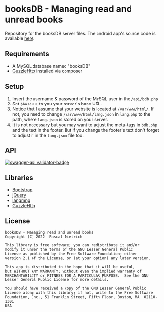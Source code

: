 # booksDB - Managing read and unread books
Repository for the booksDB server files. The android app's source code is available [here](https://github.com/Cameo007/booksDB-app/).

## Requirements
- A MySQL database named "booksDB"
- [GuzzleHttp](https://github.com/guzzle/guzzle) installed via composer

## Setup
1. Insert the username & password of the MySQL user in the `/api/bdb.php`
2. Set `$baseURL` to you your server's base URL.
3. Notice that I assume that your website is located at `/var/www/html/`. If not, you need to change `/var/www/html/lang.json` in `lang.php` to the path, where `lang.json` is stored on your server.
4. It is not necessary but you may want to adjust the meta-tags in `bdb.php` and the text in the footer. But if you change the footer's text don't forget to adjust it in the `lang.json` file too.

## API
[![swagger-api validator-badge](https://validator.swagger.io/validator?url=https://mint.jojojux.de/swagger/src/bdb.json)](https://mint.jojojux.de/swagger/src/bdb.json)

## Libraries
- [Bootstrap](https://getbootstrap.com/)
- [jQuery](https://jquery.com/)
- [langmng](http://langmng.glitch.me/langmng.js)
- [GuzzleHttp](https://github.com/guzzle/guzzle)
  
## License
```
booksDB - Managing read and unread books
Copyright (C) 2022  Pascal Dietrich

This library is free software; you can redistribute it and/or
modify it under the terms of the GNU Lesser General Public
License as published by the Free Software Foundation; either
version 2.1 of the License, or (at your option) any later version.

This app is distributed in the hope that it will be useful,
but WITHOUT ANY WARRANTY; without even the implied warranty of
MERCHANTABILITY or FITNESS FOR A PARTICULAR PURPOSE.  See the GNU
Lesser General Public License for more details.

You should have received a copy of the GNU Lesser General Public
License along with this library; if not, write to the Free Software
Foundation, Inc., 51 Franklin Street, Fifth Floor, Boston, MA  02110-1301
USA
```
